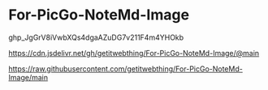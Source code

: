 # For-PicGo-NoteMd-Image

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

https://cdn.jsdelivr.net/gh/getitwebthing/For-PicGo-NoteMd-Image/@main

https://raw.githubusercontent.com/getitwebthing/For-PicGo-NoteMd-Image/main
